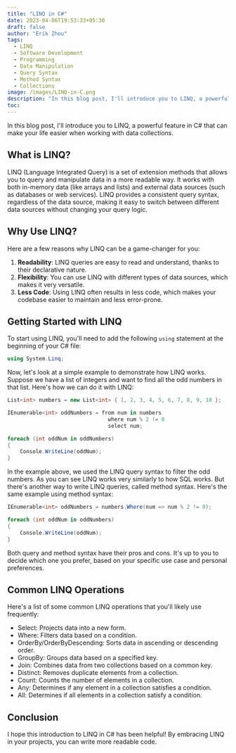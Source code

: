 ```yaml
---
title: "LINQ in C#"
date: 2023-04-06T19:53:33+05:30
draft: false
author: "Erik Zhou"
tags:
  - LINQ
  - Software Development
  - Programming
  - Data Manipulation
  - Query Syntax
  - Method Syntax
  - Collections
image: /images/LINQ-in-C.png
description: "In this blog post, I'll introduce you to LINQ, a powerful feature in C# that can make your life easier when working with data collections."
toc:
---
```


In this blog post, I'll introduce you to LINQ, a powerful feature in C# that can make your life easier when working with data collections.

## What is LINQ?

LINQ (Language Integrated Query) is a set of extension methods that allows you to query and manipulate data in a more readable way. It works with both in-memory data (like arrays and lists) and external data sources (such as databases or web services). LINQ provides a consistent query syntax, regardless of the data source, making it easy to switch between different data sources without changing your query logic.

## Why Use LINQ?

Here are a few reasons why LINQ can be a game-changer for you:

1. **Readability**: LINQ queries are easy to read and understand, thanks to their declarative nature.
2. **Flexibility**: You can use LINQ with different types of data sources, which makes it very versatile.
3. **Less Code**: Using LINQ often results in less code, which makes your codebase easier to maintain and less error-prone.

## Getting Started with LINQ

To start using LINQ, you'll need to add the following `using` statement at the beginning of your C# file:

```csharp
using System.Linq;
```

Now, let's look at a simple example to demonstrate how LINQ works. Suppose we have a list of integers and want to find all the odd numbers in that list. Here's how we can do it with LINQ:

```csharp
List<int> numbers = new List<int> { 1, 2, 3, 4, 5, 6, 7, 8, 9, 10 };

IEnumerable<int> oddNumbers = from num in numbers
                                where num % 2 != 0
                                select num;

foreach (int oddNum in oddNumbers)
{
    Console.WriteLine(oddNum);
}
```

In the example above, we used the LINQ query syntax to filter the odd numbers. As you can see LINQ works very similarly to how SQL works. But there's another way to write LINQ queries, called method syntax. Here's the same example using method syntax:

```csharp
IEnumerable<int> oddNumbers = numbers.Where(num => num % 2 != 0);

foreach (int oddNum in oddNumbers)
{
    Console.WriteLine(oddNum);
}
```

Both query and method syntax have their pros and cons. It's up to you to decide which one you prefer, based on your specific use case and personal preferences.

## Common LINQ Operations
Here's a list of some common LINQ operations that you'll likely use frequently:

- Select: Projects data into a new form.
- Where: Filters data based on a condition.
- OrderBy/OrderByDescending: Sorts data in ascending or descending order.
- GroupBy: Groups data based on a specified key.
- Join: Combines data from two collections based on a common key.
- Distinct: Removes duplicate elements from a collection.
- Count: Counts the number of elements in a collection.
- Any: Determines if any element in a collection satisfies a condition.
- All: Determines if all elements in a collection satisfy a condition.
## Conclusion
I hope this introduction to LINQ in C# has been helpful! By embracing LINQ in your projects, you can write more readable code.
